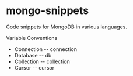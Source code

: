 mongo-snippets
==============

Code snippets for MongoDB in various languages.

Variable Conventions

- Connection -- connection
- Database -- db
- Collection -- collection
- Cursor -- cursor
